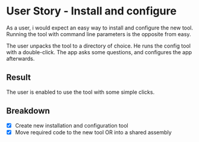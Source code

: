 # User Story - Install and configure

As a user, i would expect an easy way to install and configure the new tool.
Running the tool with command line parameters is the opposite from easy.

The user unpacks the tool to a directory of choice.
He runs the config tool with a double-click.
The app asks some questions, and configures the app afterwards.

## Result

The user is enabled to use the tool with some simple clicks.

## Breakdown

* [x] Create new installation and configuration tool
* [x] Move required code to the new tool OR into a shared assembly
